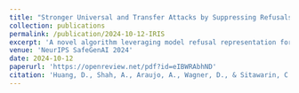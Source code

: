 ```yaml
---
title: "Stronger Universal and Transfer Attacks by Suppressing Refusals"
collection: publications
permalink: /publication/2024-10-12-IRIS
excerpt: 'A novel algorithm leveraging model refusal representation for automated jailbreaking suffix generation on LLMs'
venue: 'NeurIPS SafeGenAI 2024'
date: 2024-10-12
paperurl: 'https://openreview.net/pdf?id=eIBWRAbhND'
citation: 'Huang, D., Shah, A., Araujo, A., Wagner, D., & Sitawarin, C. (2024). Stronger universal and transfer attacks by suppressing refusals. NeurIPS Safe Generative AI Workshop 2024.'
---
```

